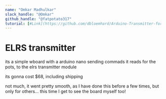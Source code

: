 ```yaml
---
name: "Omkar Madhulkar"
slack_handle: "@Omkar"
github_handle: "@fatpotato317"
tutorial: [#Link](https://github.com/dbloemhard/Arduino-Transmitter-for-ELRS3.x/tree/main)
---
```


# ELRS transmitter

<!-- Describe your board in 2-3 sentences. What are you making? What will it do? -->
its a simple wboard with a arduino nano sending commads it reads for the pots, to the elrs transmitter module
<!-- How much is it going to cost? -->
its gonna cost $68, including shipping
<!-- Tell us a little bit about your design process. What were some challenges? What helped? ***Totally optional*** -->
not much, it went pretty smooth, as I have done this before a few times, but only for others... this time I get to see the board myself too!
